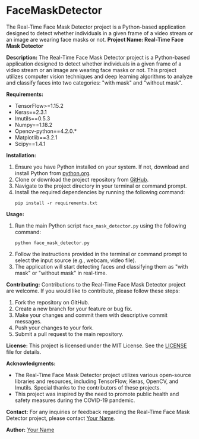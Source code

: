 # FaceMaskDetector
The Real-Time Face Mask Detector project is a Python-based application designed to detect whether individuals in a given frame of a video stream or an image are wearing face masks or not. 
**Project Name: Real-Time Face Mask Detector**

**Description:**
The Real-Time Face Mask Detector project is a Python-based application designed to detect whether individuals in a given frame of a video stream or an image are wearing face masks or not. This project utilizes computer vision techniques and deep learning algorithms to analyze and classify faces into two categories: "with mask" and "without mask".

**Requirements:**
- TensorFlow>=1.15.2
- Keras==2.3.1
- Imutils==0.5.3
- Numpy==1.18.2
- Opencv-python==4.2.0.*
- Matplotlib==3.2.1
- Scipy==1.4.1

**Installation:**
1. Ensure you have Python installed on your system. If not, download and install Python from [python.org](https://www.python.org/).
2. Clone or download the project repository from [GitHub](https://github.com/yourusername/face-mask-detector).
3. Navigate to the project directory in your terminal or command prompt.
4. Install the required dependencies by running the following command:
   ```
   pip install -r requirements.txt
   ```

**Usage:**
1. Run the main Python script `face_mask_detector.py` using the following command:
   ```
   python face_mask_detector.py
   ```
2. Follow the instructions provided in the terminal or command prompt to select the input source (e.g., webcam, video file).
3. The application will start detecting faces and classifying them as "with mask" or "without mask" in real-time.

**Contributing:**
Contributions to the Real-Time Face Mask Detector project are welcome. If you would like to contribute, please follow these steps:
1. Fork the repository on GitHub.
2. Create a new branch for your feature or bug fix.
3. Make your changes and commit them with descriptive commit messages.
4. Push your changes to your fork.
5. Submit a pull request to the main repository.

**License:**
This project is licensed under the MIT License. See the [LICENSE](LICENSE) file for details.

**Acknowledgments:**
- The Real-Time Face Mask Detector project utilizes various open-source libraries and resources, including TensorFlow, Keras, OpenCV, and Imutils. Special thanks to the contributors of these projects.
- This project was inspired by the need to promote public health and safety measures during the COVID-19 pandemic.

**Contact:**
For any inquiries or feedback regarding the Real-Time Face Mask Detector project, please contact [Your Name](mailto:youremail@example.com).

**Author:**
[Your Name](https://github.com/yourusername)
